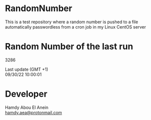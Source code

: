 # RandomNumber    
This is a test repository where a random number is pushed to a file automatically passwordless from a cron job in my Linux CentOS server    
# Random Number of the last run   
3286
      
Last update (GMT +1)    
09/30/22 10:00:01
# Developer    
Hamdy Abou El Anein   
hamdy.aea@protonmail.com
